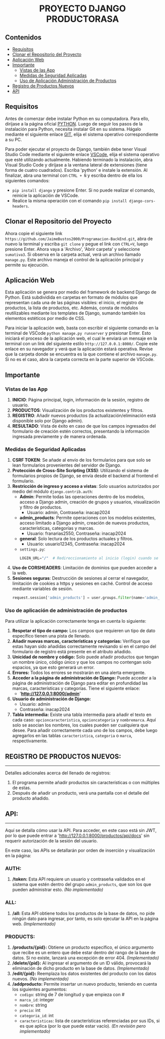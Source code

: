 <div align="center">
  <h1>PROYECTO DJANGO PRODUCTORASA</h1>
</div>

## Contenidos
- [Requisitos](#requisitos)
- [Clonar el Repositorio del Proyecto](#clonar-el-repositorio-del-proyecto)
- [Aplicación Web](#aplicacion-web)
- [Importante](#importante)
  - [Vistas de las App](#vistas-de-las-app)
  - [Medidas de Seguridad Aplicadas](#medidas-de-seguridad-aplicadas)
  - [Uso de Aplicación Administración de Productos](#uso-de-aplicacion-administracion-de-productos)
- [Registro de Productos Nuevos](#registro-de-productos-nuevos)
- [API](#api)

## Requisitos

Antes de comenzar debe instalar Python en su computadora. Para ello, diríjase a la página oficial [PYTHON](https://www.python.org/downloads/). Luego de seguir los pasos de la instalación para Python, necesita instalar Git en su sistema. Hágalo mediante el siguiente enlace [GIT](https://git-scm.com/download/), elija el sistema operativo correspondiente a su PC.

Para poder ejecutar el proyecto de Django, también debe tener Visual Studio Code mediante el siguiente enlace [VSCode](https://code.visualstudio.com/download), elija el sistema operativo que esté utilizando actualmente. Habiendo terminado la instalación, abra Visual Studio Code y diríjase a la ventana lateral de extensiones (tiene forma de cuatro cuadrados). Escriba 'python' e instale la extensión. Al finalizar, abra una terminal con `CTRL + Ñ` y escriba dentro de ella los siguientes comandos:

- `pip install django` y presione Enter.
  Si no puede realizar el comando, reinicie la aplicación de VSCode.
- Realice la misma operación con el comando `pip install django-cors-headers`.

## Clonar el Repositorio del Proyecto

Ahora copie el siguiente link `https://github.com/JaimeBustos2000/Programacion-BackEnd.git`, abra de nuevo la terminal y escriba `git clone` y pegue el link con `CTRL+V`, luego presione Enter. Ahora vaya a 'Archivo', 'Abrir carpeta' y seleccione `sumativa3`. Si observa en la carpeta actual, verá un archivo llamado `manage.py`. Este archivo maneja el control de la aplicación principal y permite su ejecución.

## Aplicación Web

Esta aplicación se genera por medio del framework de backend Django de Python. Está subdividida en carpetas en formato de módulos que representan cada una de las páginas visibles: el inicio, el registro de productos, la lista de productos, etc. Además, consta de módulos reutilizables mediante los templates de Django, sumando también los elementos estéticos por medio de CSS.

Para iniciar la aplicación web, basta con escribir el siguiente comando en la terminal de VSCode `python manage.py runserver` y presionar Enter. Esto iniciará el proceso de la aplicación web, el cual le enviará un mensaje en la terminal con un link del siguiente estilo `http://127.0.0.1:8000/`. Copie este enlace en su navegador y verá que la aplicación estará operativa. Revise que la carpeta donde se encuentra es la que contiene el archivo `manage.py`. Si no es el caso, abra la carpeta correcta en la parte superior de VSCode.

## Importante

### Vistas de las App

1. **INICIO**: Página principal, login, información de la sesión, registro de usuario.
2. **PRODUCTOS**: Visualización de los productos existentes y filtros.
3. **REGISTRO**: Añadir nuevos productos (la actualización/eliminación está disponible solo por Django admin).
4. **RESULTADO**: Vista de éxito en caso de que los campos ingresados del formulario de creación estén correctos, presentando la información ingresada previamente y de manera ordenada.

### Medidas de Seguridad Aplicadas

1. **CSRF TOKEN**: Se añade al envío de los formularios para que solo se lean formularios provenientes del servidor de Django.
2. **Protección de Cross-Site Scripting (XSS)**: Utilizando el sistema de formularios propios de Django, se envía desde el backend al frontend el formulario.
3. **Restricción de ingreso y acceso a vistas**: Solo usuarios autorizados por medio del módulo `django.contrib.auth`:
   - **Admin**: Permite todas las operaciones dentro de los modelos, acceso a Django admin, creación de grupos y usuarios, visualización y filtro de productos.
     - Usuario: admin, Contraseña: inacap2024
   - **admin_products**: Permite operaciones con los modelos existentes, acceso limitado a Django admin, creación de nuevos productos, características, categorías y marcas.
     - Usuario: franarias2550, Contraseña: inacap2024
   - **general**: Solo lectura de los productos actuales y filtros.
     - Usuario: usuario12345, Contraseña: inacap2024
   - `settings.py`:
     ```python
     LOGIN_URL="/"  # Redireccionamiento al inicio (login) cuando se intenta acceder a un dominio no autorizado.
     ```
4. **Uso de CORSHEADERS**: Limitación de dominios que pueden acceder a la web.
5. **Sesiones seguras**: Destrucción de sesiones al cerrar el navegador, limitación de cookies a https y sesiones en caché. Control de acceso mediante variables de sesión.
   ```python
   request.session['admin_products'] = user.groups.filter(name='admin_products').exists()

### Uso de aplicación de administración de productos

Para utilizar la aplicación correctamente tenga en cuenta lo siguiente:

1. **Respetar el tipo de campo:** Los campos que requieren un tipo de dato específico tienen una pista de llenado.
2. **Añadir nuevas marcas, características y categorías:** Verifique que estas hayan sido añadidas correctamente revisando si en el campo del formulario de registro está presente en el atributo añadido.
3. **Unicidad de nombre y código:** Solo puede añadir productos que tengan un nombre único, código único y que los campos no contengan solo espacios, ya que esto generará un error.
4. **Errores:** Todos los errores se mostrarán en una alerta emergente.
5. **Acceder a la página de administración de Django:** Puede acceder a la página de administración de Django para editar en profundidad las marcas, características y categorías. Tiene el siguiente enlace: 
   - '**http://127.0.0.1:8000/admin**'
6. **Usuario de administración de Django:** 
   - Usuario: admin  
   - Contraseña: inacap2024
7. **Tabla intermedia:** Existe una tabla intermedia para añadir el texto en cada caso: `opcioncaracteristica`, `opcioncategoria` y `nombremarca`. Aquí solo se asocian los nombres, los cuales pueden ser cualquiera que desee. Para añadir correctamente cada uno de los campos, debe luego agregarlos en las tablas `caracteristica`, `categoria` o `marca`, respectivamente.

## REGISTRO DE PRODUCTOS NUEVOS:
-----

Detalles adicionales acerca del llenado de registros:

1. El programa permite añadir productos sin características o con múltiples de estas.
2. Después de añadir un producto, verá una pantalla con el detalle del producto añadido.

## API:
-----

Aquí se detalla cómo usar la API. Para acceder, en este caso está sin JWT, por lo que puede entrar a 'http://127.0.0.1:8000/productos/api/docs' sin requerir autorización de la sesión del usuario.

En este caso, las APIs se detallarán por orden de inserción y visualización en la página:

### AUTH:
1. **/token:** Esta API requiere un usuario y contraseña validados en el sistema que estén dentro del grupo `admin_products`, que son los que pueden administrar esto. *(No implementado)*

### ALL:
1. **/all:** Esta API obtiene todos los productos de la base de datos, no pide ningún dato para ingresar, por tanto, es solo ejecutar la API en la página web. *(Implementado)*

### PRODUCTS:
1. **/products/{pid}:** Obtiene un producto específico, el único argumento que recibe es un entero que debe estar dentro del rango de la base de datos. Si no existe, lanzará una excepción de error 404. *(Implementado)*
2. **/delete/{pid}:** Al ingresar el argumento de un ID válido, provocará la eliminación de dicho producto en la base de datos. *(Implementado)*
3. **/edit/{pid}:** Reemplaza los datos existentes del producto con los datos nuevos. *(No implementado)*
4. **/addproducto:** Permite insertar un nuevo producto, teniendo en cuenta los siguientes argumentos:
    - `codigo`: string de 7 de longitud y que empieza con #
    - `marca_id`: integer
    - `nombre`: string
    - `precio`: int
    - `categoria_id`: int
    - `caracteristicas`: lista de características referenciadas por sus IDs, si es que aplica (por lo que puede estar vacío). *(En revisión pero implementado)*
